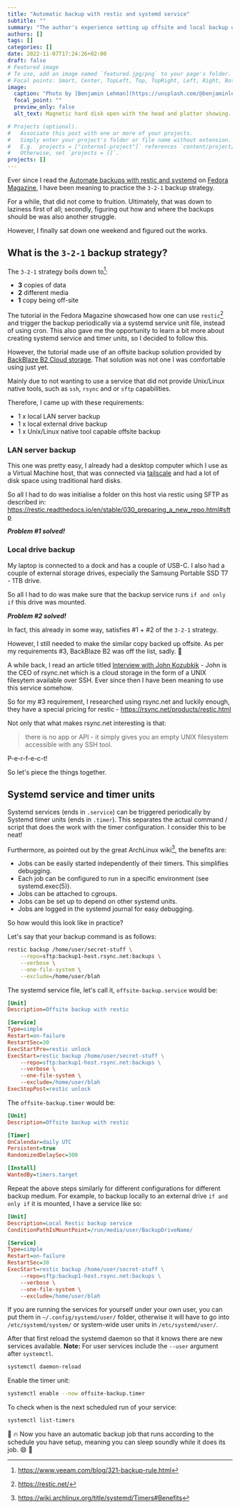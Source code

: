 ```yaml
---
title: "Automatic backup with restic and systemd service"
subtitle: ""
summary: "The author's experience setting up offsite and local backup using restic backup program."
authors: []
tags: []
categories: []
date: 2022-11-07T17:24:26+02:00
draft: false
# Featured image
# To use, add an image named `featured.jpg/png` to your page's folder.
# Focal points: Smart, Center, TopLeft, Top, TopRight, Left, Right, BottomLeft, Bottom, BottomRight.
image:
  caption: "Photo by [Benjamin Lehman](https://unsplash.com/@benjaminlehman) on [Unsplash](https://unsplash.com)"
  focal_point: ""
  preview_only: false
  alt_text: Magnetic hard disk open with the head and platter showing.

# Projects (optional).
#   Associate this post with one or more of your projects.
#   Simply enter your project's folder or file name without extension.
#   E.g. `projects = ["internal-project"]` references `content/project/deep-learning/index.md`.
#   Otherwise, set `projects = []`.
projects: []
---
```

Ever since I read the [Automate backups with restic and systemd](https://fedoramagazine.org/automate-backups-with-restic-and-systemd/) on [Fedora Magazine](https://fedoramagazine.org), I have been meaning to practice the `3-2-1` backup strategy.

For a while, that did not come to fruition. Ultimately, that was down to laziness first of all; secondly, figuring out how and where the backups should be was also another struggle.

However, I finally sat down one weekend and figured out the works.

## What is the `3-2-1` backup strategy?
The `3-2-1` strategy boils down to[^0]:
* **3** copies of data
* **2** different media
* **1** copy being off-site

The tutorial in the Fedora Magazine showcased how one can use `restic`[^1] and trigger the backup periodically via a systemd service unit file, instead of using cron. This also gave me the opportunity to learn a bit more about creating systemd service and timer units, so I decided to follow this.

However, the tutorial made use of an offsite backup solution provided by [BackBlaze B2 Cloud storage](https://www.backblaze.com/b2/cloud-storage.html). That solution was not one I was comfortable using just yet.

Mainly due to not wanting to use a service that did not provide Unix/Linux native tools, such as `ssh`, `rsync` and or `sftp` capabilities.

Therefore, I came up with these requirements:
* 1 x local LAN server backup
* 1 x local external drive backup
* 1 x Unix/Linux native tool capable offsite backup

### LAN server backup
This one was pretty easy, I already had a desktop computer which I use as a Virtual Machine host, that was connected via [tailscale](https://tailscale.com/) and had a lot of disk space using traditional hard disks.

So all I had to do was initialise a folder on this host via restic using SFTP as described in: https://restic.readthedocs.io/en/stable/030_preparing_a_new_repo.html#sftp

**_Problem #1 solved!_**

### Local drive backup
My laptop is connected to a dock and has a couple of USB-C. I also had a couple of external storage drives, especially the Samsung Portable SSD T7 - 1TB drive.

So all I had to do was make sure that the backup service runs `if and only if` this drive was mounted.

**_Problem #2 solved!_**

In fact, this already in some way, satisfies #1 + #2 of the `3-2-1` strategy.

However, I still needed to make the similar copy backed up offsite. As per my requirements #3, BackBlaze B2 was off the list, sadly. :face_with_head_bandage:

A while back, I read an article titled [Interview with John Kozubkik](https://console.dev/interviews/rsync-john-kozubik/) - John is the CEO of rsync.net which is a cloud storage in the form of a UNIX filesytem available over SSH. Ever since then I have been meaning to use this service somehow.

So for my #3 requirement, I researched using rsync.net and luckily enough, they have a special pricing for restic - https://rsync.net/products/restic.html

Not only that what makes rsync.net interesting is that:
> there is no app or API - it simply gives you an empty UNIX filesystem accessible with any SSH tool. 

P-e-r-f-e-c-t!

So let's piece the things together.

## Systemd service and timer units
Systemd services (ends in `.service`) can be triggered periodically by Systemd timer units (ends in `.timer`). This separates the actual command / script that does the work with the timer configuration. I consider this to be neat!

Furthermore, as pointed out by the great ArchLinux wiki[^2], the benefits are:
* Jobs can be easily started independently of their timers. This simplifies debugging.
* Each job can be configured to run in a specific environment (see systemd.exec(5)).
* Jobs can be attached to cgroups.
* Jobs can be set up to depend on other systemd units.
* Jobs are logged in the systemd journal for easy debugging.

So how would this look like in practice?

Let's say that your backup command is as follows:
```bash
restic backup /home/user/secret-stuff \
    --repo=sftp:backup1-host.rsync.net:backups \
    --verbose \
    --one-file-system \
    --exclude=/home/user/blah 
```

The systemd service file, let's call it, `offsite-backup.service` would be:
```ini
[Unit]
Description=Offsite backup with restic

[Service]
Type=simple
Restart=on-failure
RestartSec=30
ExecStartPre=restic unlock
ExecStart=restic backup /home/user/secret-stuff \
    --repo=sftp:backup1-host.rsync.net:backups \
    --verbose \
    --one-file-system \
    --exclude=/home/user/blah
ExecStopPost=restic unlock
```
The `offsite-backup.timer` would be:
```ini
[Unit]
Description=Offsite backup with restic

[Timer]
OnCalendar=daily UTC
Persistent=true
RandomizedDelaySec=300

[Install]
WantedBy=timers.target
```

Repeat the above steps similarly for different configurations for different backup medium. For example, to backup locally to an external drive `if and only if` it is mounted, I have a service like so:
```ini
[Unit]
Description=Local Restic backup service
ConditionPathIsMountPoint=/run/media/user/BackupDriveName/

[Service]
Type=simple
Restart=on-failure
RestartSec=30
ExecStart=restic backup /home/user/secret-stuff \
    --repo=sftp:backup1-host.rsync.net:backups \
    --verbose \
    --one-file-system \
    --exclude=/home/user/blah
```

If you are running the services for yourself under your own user, you can put them in `~/.config/systemd/user/` folder, otherwise it will have to go into `/etc/systemd/system/` or system-wide user units in `/etc/systemd/user/`.

After that first reload the systemd daemon so that it knows there are new services available.
**Note:** For user services include the `--user` argument after `systemctl`.
```bash
systemctl daemon-reload
```

Enable the timer unit:
```bash
systemctl enable --now offsite-backup.timer
```

To check when is the next scheduled run of your service:
```bash
systemctl list-timers
```


:100: :fire: Now you have an automatic backup job that runs according to the schedule you have setup, meaning you can sleep soundly while it does its job. :smile: :tada:

[^0]: https://www.veeam.com/blog/321-backup-rule.html
[^1]: https://restic.net/
[^2]: https://wiki.archlinux.org/title/systemd/Timers#Benefits
